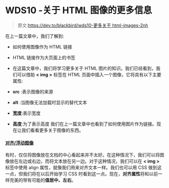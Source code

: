 # WDS10 -关于 HTML 图像的更多信息

> 原文:[https://dev.to/blackbird/wds10-更多关于 html-images-2nh](https://dev.to/blackbird/wds10---more-about-html-images-2nh)

在上一篇文章中，我们了解到:

*   如何使用图像作为 HTML 链接
*   HTML 链接作为大页面上的书签
*   在这篇文章中，我们将学习更多关于 HTML 图片的知识。我们已经看到，我们可以借助 **< img >** 标签在 HTML 页面中插入一个图像，它将具有以下主要属性:

*   **src** :表示图像的来源

*   **alt** :当图像无法加载时显示的替代文本

*   **宽度**:表示宽度

*   **高度**:为了表示高度
    我们在上一篇文章中也看到了如何使用图片作为链接。现在让我们看看更多关于图像的东西。

#### <u>对齐/浮动图像</u>

有时，仅仅将图像放在文档的中心看起来并不太好。在这种情况下，我们可以将图像放在左边或右边，而将文本放在另一边。对于这种情况，我们可以在 **< img >** 标签中使用 align 属性，就像我们用来对齐文本一样。我们也可以用 CSS 做到这一点，但我们将在以后开始学习 CSS 时看到这一点。现在，**对齐属性**将和以前一样完美的带有可能的**值居中、左右**。